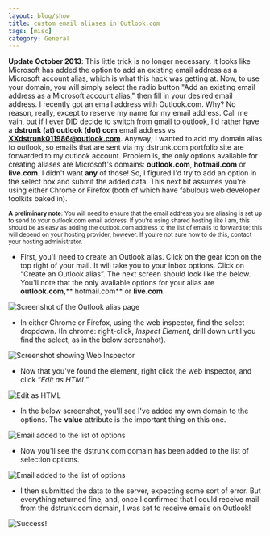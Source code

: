 ```yaml
---
layout: blog/show
title: custom email aliases in Outlook.com
tags: [misc]
category: General
---
```


**Update October 2013**: This little trick is no longer necessary. It looks like Microsoft has added the option to add an existing email address as a Microsoft account alias, which is what this hack was getting at. Now, to use your domain, you will simply select the radio button "Add an existing email address as a Microsoft account alias," then fill in your desired email address. I recently got an email address with Outlook.com. Why? No reason, really, except to reserve my name for my email address. Call me vain, but if I ever DID decide to switch from gmail to outlook, I'd rather have a **dstrunk (at) outlook (dot) com** email address vs **XXdstrunk011986@outlook.com**. Anyway; I wanted to add my domain alias to outlook, so emails that are sent via my dstrunk.com portfolio site are forwarded to my outlook account. Problem is, the only options available for creating aliases are Microsoft's domains: **outlook.com**, **hotmail.com** or **live.com**. I didn't want **any** of those! So, I figured I'd try to add an option in the select box and submit the added data. This next bit assumes you're using either Chrome or Firefox (both of which have fabulous web developer toolkits baked in).

<small>**A preliminary note**: You will need to ensure that the email address you are aliasing is set up to send to your outlook.com email address. If you're using shared hosting like I am, this should be as easy as adding the outlook.com address to the list of emails to forward to; this will depend on your hosting provider, however. If you're not sure how to do this, contact your hosting administrator.</small>

- First, you'll need to create an Outlook alias. Click on the gear icon on the top right of your mail. It will take you to your inbox options. Click on “Create an Outlook alias”. The next screen should look like the below. You'll note that the only available options for your alias are **outlook.com**,** hotmail.com** or **live.com**.

![Screenshot of the Outlook alias page](http://res.cloudinary.com/dstrunk/image/upload/v1414083578/Screen-Shot-2013-03-14-at-10_06_28_v7r7mq.png)

- In either Chrome or Firefox, using the web inspector, find the select dropdown. (In chrome: right-click, *Inspect Element*, drill down until you find the select, as in the below screenshot).

![Screenshot showing Web Inspector](http://res.cloudinary.com/dstrunk/image/upload/v1414083578/Screen-Shot-2013-03-14-at-10_09_51_vavxxx.png)

- Now that you've found the element, right click the web inspector, and click “*Edit as HTML*”.

![Edit as HTML](http://res.cloudinary.com/dstrunk/image/upload/v1414083577/Screen-Shot-2013-03-14-at-10_10_17_eu7kzz.png)

- In the below screenshot, you'll see I've added my own domain to the options. The **value** attribute is the important thing on this one.

![Email added to the list of options](http://res.cloudinary.com/dstrunk/image/upload/v1414083576/Screen-Shot-2013-03-14-at-10_10_38_t5mp6w.png)

- Now you'll see the dstrunk.com domain has been added to the list of selection options.

![Email added to the list of options](http://res.cloudinary.com/dstrunk/image/upload/v1414083576/Screen-Shot-2013-03-14-at-10_10_48_wmlqlx.png)

- I then submitted the data to the server, expecting some sort of error. But everything returned fine, and, once I confirmed that I could receive mail from the dstrunk.com domain, I was set to receive emails on Outlook!

![Success!](http://res.cloudinary.com/dstrunk/image/upload/v1414083575/Screen-Shot-2013-03-14-at-10_11_01_zbd5lk.png)
